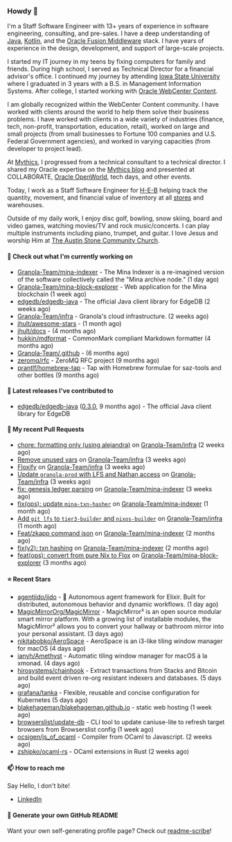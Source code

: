 ### Howdy 👋

I'm a Staff Software Engineer with 13+ years of experience in software engineering, consulting, and pre-sales. I have a deep understanding of [Java](https://www.oracle.com/java/), [Kotlin](https://kotlinlang.org/), and the [Oracle Fusion Middleware](https://www.oracle.com/middleware/) stack. I have years of experience in the design, development, and support of large-scale projects.

I started my IT journey in my teens by fixing computers for family and friends. During high school, I served as Technical Director for a financial advisor's office. I continued my journey by attending [Iowa State University](https://www.iastate.edu/) where I graduated in 3 years with a B.S. in Management Information Systems. After college, I started working with [Oracle WebCenter Content](https://docs.oracle.com/en/middleware/webcenter/content/12.2.1.4/).

I am globally recognized within the WebCenter Content community. I have worked with clients around the world to help them solve their business problems. I have worked with clients in a wide variety of industries (finance, tech, non-profit, transportation, education, retail), worked on large and small projects (from small businesses to Fortune 100 companies and U.S. Federal Government agencies), and worked in varying capacities (from developer to project lead).

At [Mythics](https://www.mythics.com/), I progressed from a technical consultant to a technical director. I shared my Oracle expertise on the [Mythics blog](https://mythics.com/blog/) and presented at COLLABORATE, [Oracle OpenWorld](https://www.oracle.com/cloudworld/), tech days, and other events.

Today, I work as a Staff Software Engineer for [H-E-B](https://digital.heb.com/) helping track the quantity, movement, and financial value of inventory at all [stores](https://heb.com/store-locations) and warehouses.

Outside of my daily work, I enjoy disc golf, bowling, snow skiing, board and video games, watching movies/TV and rock music/concerts. I can play multiple instruments including piano, trumpet, and guitar. I love Jesus and worship Him at [The Austin Stone Community Church](https://austinstone.org/).

#### 👷 Check out what I'm currently working on

- [Granola-Team/mina-indexer](https://github.com/Granola-Team/mina-indexer) - The Mina Indexer is a re-imagined version of the software collectively called the &#34;Mina archive node.&#34; (1 day ago)
- [Granola-Team/mina-block-explorer](https://github.com/Granola-Team/mina-block-explorer) - Web application for the Mina blockchain (1 week ago)
- [edgedb/edgedb-java](https://github.com/edgedb/edgedb-java) - The official Java client library for EdgeDB (2 weeks ago)
- [Granola-Team/infra](https://github.com/Granola-Team/infra) - Granola&#39;s cloud infrastructure. (2 weeks ago)
- [jhult/awesome-stars](https://github.com/jhult/awesome-stars) -  (1 month ago)
- [jhult/docs](https://github.com/jhult/docs) -  (4 months ago)
- [hukkin/mdformat](https://github.com/hukkin/mdformat) - CommonMark compliant Markdown formatter (4 months ago)
- [Granola-Team/.github](https://github.com/Granola-Team/.github) -  (6 months ago)
- [zeromq/rfc](https://github.com/zeromq/rfc) - ZeroMQ RFC project (9 months ago)
- [prantlf/homebrew-tap](https://github.com/prantlf/homebrew-tap) - Tap with Homebrew formulae for saz-tools and other bottles (9 months ago)

#### 🔭 Latest releases I've contributed to

- [edgedb/edgedb-java](https://github.com/edgedb/edgedb-java) ([0.3.0](https://github.com/edgedb/edgedb-java/releases/tag/0.3.0), 9 months ago) - The official Java client library for EdgeDB

#### 🔨 My recent Pull Requests

- [chore: formatting only (using alejandra)](https://github.com/Granola-Team/infra/pull/28) on [Granola-Team/infra](https://github.com/Granola-Team/infra) (2 weeks ago)
- [Remove unused vars](https://github.com/Granola-Team/infra/pull/27) on [Granola-Team/infra](https://github.com/Granola-Team/infra) (3 weeks ago)
- [Floxify](https://github.com/Granola-Team/infra/pull/26) on [Granola-Team/infra](https://github.com/Granola-Team/infra) (3 weeks ago)
- [Update `granola-prod` with LFS and Nathan access](https://github.com/Granola-Team/infra/pull/25) on [Granola-Team/infra](https://github.com/Granola-Team/infra) (3 weeks ago)
- [fix: genesis ledger parsing](https://github.com/Granola-Team/mina-indexer/pull/1722) on [Granola-Team/mina-indexer](https://github.com/Granola-Team/mina-indexer) (3 weeks ago)
- [fix(ops): update `mina-txn-hasher`](https://github.com/Granola-Team/mina-indexer/pull/1707) on [Granola-Team/mina-indexer](https://github.com/Granola-Team/mina-indexer) (1 month ago)
- [Add `git lfs` to `tier3-builder` and `nixos-builder`](https://github.com/Granola-Team/infra/pull/24) on [Granola-Team/infra](https://github.com/Granola-Team/infra) (1 month ago)
- [Feat/zkapp command json](https://github.com/Granola-Team/mina-indexer/pull/1681) on [Granola-Team/mina-indexer](https://github.com/Granola-Team/mina-indexer) (2 months ago)
- [fix(v2): txn hashing](https://github.com/Granola-Team/mina-indexer/pull/1680) on [Granola-Team/mina-indexer](https://github.com/Granola-Team/mina-indexer) (2 months ago)
- [feat(ops): convert from pure Nix to Flox](https://github.com/Granola-Team/mina-block-explorer/pull/1155) on [Granola-Team/mina-block-explorer](https://github.com/Granola-Team/mina-block-explorer) (3 months ago)

#### ⭐ Recent Stars

- [agentjido/jido](https://github.com/agentjido/jido) - 🤖 Autonomous agent framework for Elixir. Built for distributed, autonomous behavior and dynamic workflows. (1 day ago)
- [MagicMirrorOrg/MagicMirror](https://github.com/MagicMirrorOrg/MagicMirror) - MagicMirror² is an open source modular smart mirror platform. With a growing list of installable modules, the MagicMirror² allows you to convert your hallway or bathroom mirror into your personal assistant. (3 days ago)
- [nikitabobko/AeroSpace](https://github.com/nikitabobko/AeroSpace) - AeroSpace is an i3-like tiling window manager for macOS (4 days ago)
- [ianyh/Amethyst](https://github.com/ianyh/Amethyst) - Automatic tiling window manager for macOS à la xmonad. (4 days ago)
- [hirosystems/chainhook](https://github.com/hirosystems/chainhook) - Extract transactions from Stacks and Bitcoin and build event driven re-org resistant indexers and databases. (5 days ago)
- [grafana/tanka](https://github.com/grafana/tanka) - Flexible, reusable and concise configuration for Kubernetes (5 days ago)
- [blakehageman/blakehageman.github.io](https://github.com/blakehageman/blakehageman.github.io) - static web hosting (1 week ago)
- [browserslist/update-db](https://github.com/browserslist/update-db) - CLI tool to update caniuse-lite to refresh target browsers from Browserslist config (1 week ago)
- [ocsigen/js_of_ocaml](https://github.com/ocsigen/js_of_ocaml) - Compiler from OCaml to Javascript. (2 weeks ago)
- [zshipko/ocaml-rs](https://github.com/zshipko/ocaml-rs) - OCaml extensions in Rust (2 weeks ago)

#### 📫 How to reach me

Say Hello, I don't bite!

- [LinkedIn](https://www.linkedin.com/in/jonathanhult/)

#### 📖 Generate your own GitHub README

Want your own self-generating profile page? Check out [readme-scribe](https://github.com/muesli/readme-scribe)!
